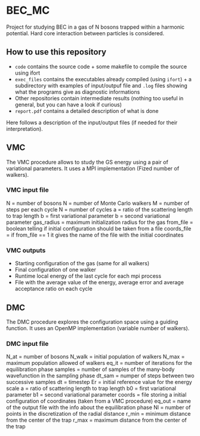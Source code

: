 # BEC_MC
Project for studying BEC in a gas of N bosons trapped within a harmonic potential.
Hard core interaction between particles is considered.

## How to use this repository
- `code` contains the source code + some makefile to compile the source using ifort
- `exec_files` contains the executables already compiled (using `ifort`) + a subdirectory with examples of input/outpuf file and `.log` files showing what the programs give as diagnostic informations
- Other repositories contain intermediate results (nothing too useful in general, but you can have a look if curious)
- `report.pdf` contains a detailed description of what is done

Here follows a description of the input/output files (if needed for their interpretation).

## VMC 
The VMC procedure allows to study the GS energy using a pair of variational parameters.
It uses a MPI implementation (Fized number of walkers).

### VMC input file
N = number of bosons
N = number of Monte Carlo walkers
M = number of steps per each cycle
N = number of cycles
a = ratio of the scattering length to trap length
b = first variational parameter
b = second variational parameter
gas_radius = maximum initialization radius for the gas 
from_file = boolean telling if initial configuration should be taken from a file
coords_file = if from_file == 1 it gives the name of the file with the initial coordinates

### VMC outputs
- Starting configuration of the gas (same for all walkers)
- Final configuration of one walker 
- Runtime local energy of the last cycle for each mpi process
- File with the average value of the energy, average error and average acceptance ratio on each cycle 

## DMC
The DMC procedure explores the configuration space using a guiding function.
It uses an OpenMP implementation (variable number of walkers).

### DMC input file
N_at = number of bosons
N_walk = initial population of walkers
N_max = maximum population allowed of walkers
eq_it = number of iterations for the equilibration phase
samples = number of samples of the many-body wavefunction in the sampling phase
dt_sam = numper of steps between two successive samples
dt = timestep
Er = initial reference value for the energy scale
a = ratio of scattering length to trap length
b0 = first variational parameter
b1 = second variational parameter
coords = file storing a initial configuration of coordinates (taken from a VMC procedure)
eq_out = name of the output file with the info about the equilibration phase
Nl = number of points in the discretization of the radial distance
r_min = minimum distance from the center of the trap
r_max = maximum distance from the center of the trap
